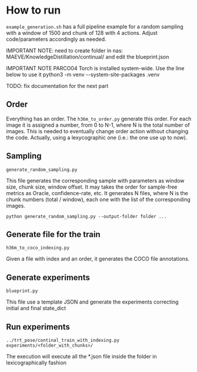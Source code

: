 # How to run

`example_generation.sh` has a full pipeline example for a random sampling
with a window of 1500 and chunk of 128 with 4 actions. Adjust code/parameters
accordingly as needed.

IMPORTANT NOTE:
need to create folder in nas: MAEVE/KnowledgeDistillation/continual/<name>
and edit the blueprint.json

IMPORTANT NOTE PARCO04
Torch is installed system-wide. Use the line below to use it
python3 -m venv  --system-site-packages .venv

TODO: fix documentation for the next part

## Order

Everything has an order. The `h36m_to_order.py` generate this order.
For each image it is assigned a number, from 0 to N-1, where N is the total number of images.
This is needed to eventually change order action without changing the code.
Actually, using a lexycographic one (i.e.: the one use up to now).

## Sampling

`generate_random_sampling.py`

This file generates the corresponding sample with parameters
as window size, chunk size, window offset. It may takes the order for sample-free
metrics as Oracle, confidence-rate, etc.
It generates N files, where N is the chunk numbers (total / window), each one with the list of the
corresponding images.

`python generate_random_sampling.py --output-folder folder ...`

## Generate file for the train

`h36m_to_coco_indexing.py`

Given a file with index and an order, it generates the COCO file annotations.

## Generate experiments

`blueprint.py`

This file use a template JSON and generate the experiments correcting initial and final state_dict

## Run experiments
`../trt_pose/continal_train_with_indexing.py experiments/<folder_with_chunks>/` 

The execution will execute all the *.json file inside the folder in lexicographically fashion